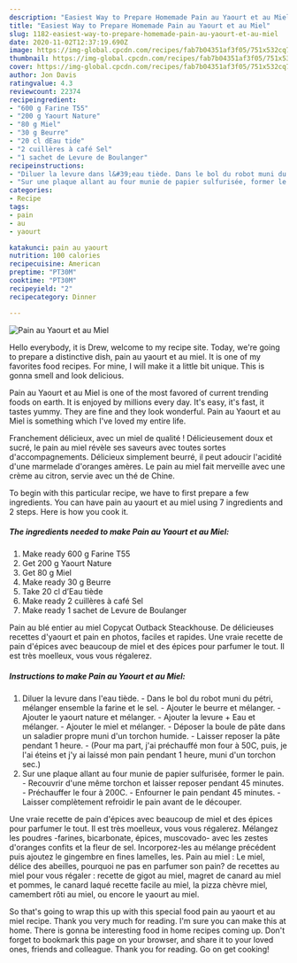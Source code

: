 ```yaml
---
description: "Easiest Way to Prepare Homemade Pain au Yaourt et au Miel"
title: "Easiest Way to Prepare Homemade Pain au Yaourt et au Miel"
slug: 1182-easiest-way-to-prepare-homemade-pain-au-yaourt-et-au-miel
date: 2020-11-02T12:37:19.690Z
image: https://img-global.cpcdn.com/recipes/fab7b04351af3f05/751x532cq70/pain-au-yaourt-et-au-miel-photo-principale-de-la-recette.jpg
thumbnail: https://img-global.cpcdn.com/recipes/fab7b04351af3f05/751x532cq70/pain-au-yaourt-et-au-miel-photo-principale-de-la-recette.jpg
cover: https://img-global.cpcdn.com/recipes/fab7b04351af3f05/751x532cq70/pain-au-yaourt-et-au-miel-photo-principale-de-la-recette.jpg
author: Jon Davis
ratingvalue: 4.3
reviewcount: 22374
recipeingredient:
- "600 g Farine T55"
- "200 g Yaourt Nature"
- "80 g Miel"
- "30 g Beurre"
- "20 cl dEau tide"
- "2 cuillères à café Sel"
- "1 sachet de Levure de Boulanger"
recipeinstructions:
- "Diluer la levure dans l&#39;eau tiède. Dans le bol du robot muni du pétri, mélanger ensemble la farine et le sel. Ajouter le beurre et mélanger. Ajouter le yaourt nature et mélanger. Ajouter la levure + Eau et mélanger. Ajouter le miel et mélanger. Déposer la boule de pâte dans un saladier propre muni d&#39;un torchon humide. Laisser reposer la pâte pendant 1 heure. (Pour ma part, j&#39;ai préchauffé mon four à 50C, puis, je l&#39;ai éteins et j&#39;y ai laissé mon pain pendant 1 heure, muni d&#39;un torchon sec.)"
- "Sur une plaque allant au four munie de papier sulfurisée, former le pain. Recouvrir d&#39;une même torchon et laisser reposer pendant 45 minutes. Préchauffer le four à 200C. Enfourner le pain pendant 45 minutes. Laisser complètement refroidir le pain avant de le découper."
categories:
- Recipe
tags:
- pain
- au
- yaourt

katakunci: pain au yaourt 
nutrition: 100 calories
recipecuisine: American
preptime: "PT30M"
cooktime: "PT30M"
recipeyield: "2"
recipecategory: Dinner

---
```



![Pain au Yaourt et au Miel](https://img-global.cpcdn.com/recipes/fab7b04351af3f05/751x532cq70/pain-au-yaourt-et-au-miel-photo-principale-de-la-recette.jpg)

Hello everybody, it is Drew, welcome to my recipe site. Today, we're going to prepare a distinctive dish, pain au yaourt et au miel. It is one of my favorites food recipes. For mine, I will make it a little bit unique. This is gonna smell and look delicious.

Pain au Yaourt et au Miel is one of the most favored of current trending foods on earth. It is enjoyed by millions every day. It's easy, it's fast, it tastes yummy. They are fine and they look wonderful. Pain au Yaourt et au Miel is something which I've loved my entire life.

Franchement délicieux, avec un miel de qualité ! Délicieusement doux et sucré, le pain au miel révèle ses saveurs avec toutes sortes d&#39;accompagnements. Délicieux simplement beurré, il peut adoucir l&#39;acidité d&#39;une marmelade d&#39;oranges amères. Le pain au miel fait merveille avec une crème au citron, servie avec un thé de Chine.


To begin with this particular recipe, we have to first prepare a few ingredients. You can have pain au yaourt et au miel using 7 ingredients and 2 steps. Here is how you cook it.

<!--inarticleads1-->

##### The ingredients needed to make Pain au Yaourt et au Miel:

1. Make ready 600 g Farine T55
1. Get 200 g Yaourt Nature
1. Get 80 g Miel
1. Make ready 30 g Beurre
1. Take 20 cl d’Eau tiède
1. Make ready 2 cuillères à café Sel
1. Make ready 1 sachet de Levure de Boulanger


Pain au blé entier au miel Copycat Outback Steackhouse. De délicieuses recettes d&#39;yaourt et pain en photos, faciles et rapides. Une vraie recette de pain d&#39;épices avec beaucoup de miel et des épices pour parfumer le tout. Il est très moelleux, vous vous régalerez. 

<!--inarticleads2-->

##### Instructions to make Pain au Yaourt et au Miel:

1. Diluer la levure dans l&#39;eau tiède. - Dans le bol du robot muni du pétri, mélanger ensemble la farine et le sel. - Ajouter le beurre et mélanger. - Ajouter le yaourt nature et mélanger. - Ajouter la levure + Eau et mélanger. - Ajouter le miel et mélanger. - Déposer la boule de pâte dans un saladier propre muni d&#39;un torchon humide. - Laisser reposer la pâte pendant 1 heure. - (Pour ma part, j&#39;ai préchauffé mon four à 50C, puis, je l&#39;ai éteins et j&#39;y ai laissé mon pain pendant 1 heure, muni d&#39;un torchon sec.)
1. Sur une plaque allant au four munie de papier sulfurisée, former le pain. - Recouvrir d&#39;une même torchon et laisser reposer pendant 45 minutes. - Préchauffer le four à 200C. - Enfourner le pain pendant 45 minutes. - Laisser complètement refroidir le pain avant de le découper.


Une vraie recette de pain d&#39;épices avec beaucoup de miel et des épices pour parfumer le tout. Il est très moelleux, vous vous régalerez. Mélangez les poudres -farines, bicarbonate, épices, muscovado- avec les zestes d&#39;oranges confits et la fleur de sel. Incorporez-les au mélange précédent puis ajoutez le gingembre en fines lamelles, les. Pain au miel : Le miel, délice des abeilles, pourquoi ne pas en parfumer son pain? de recettes au miel pour vous régaler : recette de gigot au miel, magret de canard au miel et pommes, le canard laqué recette facile au miel, la pizza chèvre miel, camembert rôti au miel, ou encore le yaourt au miel. 

So that's going to wrap this up with this special food pain au yaourt et au miel recipe. Thank you very much for reading. I'm sure you can make this at home. There is gonna be interesting food in home recipes coming up. Don't forget to bookmark this page on your browser, and share it to your loved ones, friends and colleague. Thank you for reading. Go on get cooking!
